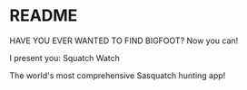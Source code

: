 # README

HAVE YOU EVER WANTED TO FIND BIGFOOT?
Now you can!

I present you: Squatch Watch

The world's most comprehensive Sasquatch hunting app!
